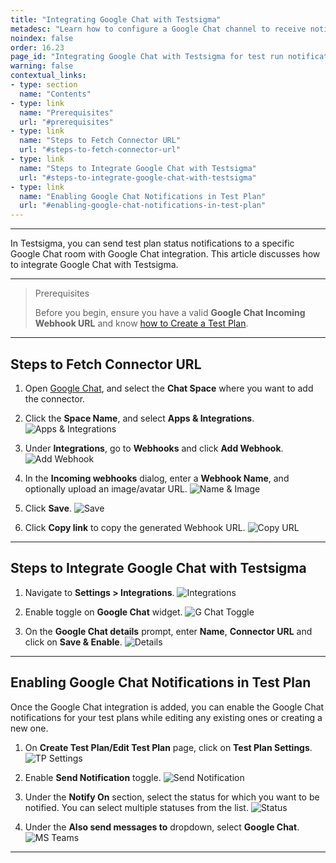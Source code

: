 ```yaml
---
title: "Integrating Google Chat with Testsigma"
metadesc: "Learn how to configure a Google Chat channel to receive notifications about Test Results in real-time from Testsigma Application"
noindex: false
order: 16.23
page_id: "Integrating Google Chat with Testsigma for test run notifications"
warning: false
contextual_links:
- type: section
  name: "Contents"
- type: link
  name: "Prerequisites"
  url: "#prerequisites"
- type: link
  name: "Steps to Fetch Connector URL"
  url: "#steps-to-fetch-connector-url"
- type: link
  name: "Steps to Integrate Google Chat with Testsigma"
  url: "#steps-to-integrate-google-chat-with-testsigma"
- type: link
  name: "Enabling Google Chat Notifications in Test Plan"
  url: "#enabling-google-chat-notifications-in-test-plan"
---
```


---

In Testsigma, you can send test plan status notifications to a specific Google Chat room with Google Chat integration. This article discusses how to integrate Google Chat with Testsigma. 


---

> <p id="prerequisites">Prerequisites</p>
>
> 
> Before you begin, ensure you have a valid **Google Chat Incoming Webhook URL** and know [how to Create a Test Plan](https://testsigma.com/docs/test-management/test-plans/overview/#steps-to-create-a-test-plan).

---

## **Steps to Fetch Connector URL**

1. Open [Google Chat](https://chat.google.com/), and select the **Chat Space** where you want to add the connector.

2. Click the **Space Name**, and select **Apps & Integrations**.
   ![Apps & Integrations](https://s3.amazonaws.com/static-docs.testsigma.com/new_images/projects/applications/gchat_Integrations.png)

3. Under **Integrations**, go to **Webhooks** and click **Add Webhook**.
   ![Add Webhook](https://s3.amazonaws.com/static-docs.testsigma.com/new_images/projects/applications/Add_Webhook_gchat.png)

4. In the **Incoming webhooks** dialog, enter a **Webhook Name**, and optionally upload an image/avatar URL.
   ![Name & Image](https://s3.amazonaws.com/static-docs.testsigma.com/new_images/projects/applications/WebhookName_URL_gchat.png)

5. Click **Save**.
   ![Save](https://s3.amazonaws.com/static-docs.testsigma.com/new_images/projects/applications/Save_Details_gchat.png)

6. Click **Copy link** to copy the generated Webhook URL.
   ![Copy URL](https://s3.amazonaws.com/static-docs.testsigma.com/new_images/projects/applications/Copy_gchat_webhookURL.png)


---

## **Steps to Integrate Google Chat with Testsigma**


1. Navigate to **Settings > Integrations**.
![Integrations](https://s3.amazonaws.com/static-docs.testsigma.com/new_images/projects/applications/mstinav.png)


2. Enable toggle on **Google Chat** widget.
![G Chat Toggle](https://s3.amazonaws.com/static-docs.testsigma.com/new_images/projects/applications/gcietgle.png)


3. On the **Google Chat details** prompt, enter **Name**, **Connector URL** and click on **Save & Enable**.
![Details](https://s3.amazonaws.com/static-docs.testsigma.com/new_images/projects/applications/gcisae.png)

---

## **Enabling Google Chat Notifications in Test Plan**


Once the Google Chat integration is added, you can enable the Google Chat notifications for your test plans while editing any existing ones or creating a new one.


1. On **Create Test Plan/Edit Test Plan** page, click on **Test Plan Settings**. 
![TP Settings](https://s3.amazonaws.com/static-docs.testsigma.com/new_images/projects/applications/mstitpse.png)


2. Enable **Send Notification** toggle.
![Send Notification](https://s3.amazonaws.com/static-docs.testsigma.com/new_images/projects/applications/mstiet.png)


3. Under the **Notify On** section, select the status for which you want to be notified. You can select multiple statuses from the list.
![Status](https://s3.amazonaws.com/static-docs.testsigma.com/new_images/projects/applications/mstimss.png)


4. Under the **Also send messages to** dropdown, select **Google Chat**.
![MS Teams](https://s3.amazonaws.com/static-docs.testsigma.com/new_images/projects/applications/gcisgc.png)


---